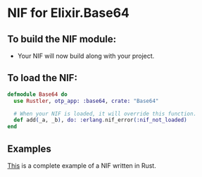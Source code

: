 # NIF for Elixir.Base64

## To build the NIF module:

- Your NIF will now build along with your project.

## To load the NIF:

```elixir
defmodule Base64 do
  use Rustler, otp_app: :base64, crate: "Base64"

  # When your NIF is loaded, it will override this function.
  def add(_a, _b), do: :erlang.nif_error(:nif_not_loaded)
end
```

## Examples

[This](https://github.com/rusterlium/NifIo) is a complete example of a NIF written in Rust.
